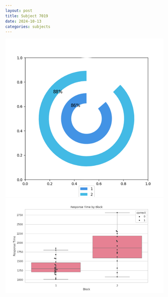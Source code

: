 ```yaml
---
layout: post
title: Subject 7019
date: 2024-10-13
categories: subjects
---
```


![](data/7019/run-10/7019__acc_test.png)
![](data/7019/run-10/7019_rt.png)
